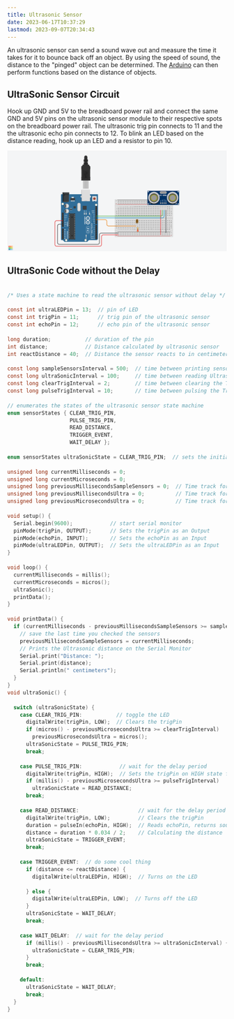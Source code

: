 ```yaml
---
title: Ultrasonic Sensor
date: 2023-06-17T10:37:29
lastmod: 2023-09-07T20:34:43
---
```


An ultrasonic sensor can send a sound wave out and measure the time it takes for it to bounce back off an object. By using the speed of sound, the distance to the "pinged" object can be determined. The [Arduino](arduino-introduction.md) can then perform functions based on the distance of objects.

## UltraSonic Sensor Circuit

Hook up GND and 5V to the breadboard power rail and connect the same GND and 5V pins on the ultrasonic sensor module to their respective spots on the breadboard power rail. The ultrasonic trig pin connects to 11 and the the ultrasonic echo pin connects to 12. To blink an LED based on the distance reading, hook up an LED and a resistor to pin 10.

[![Ultrasonic Sensor Circuit](./attachments/2023-ultrasonic-sensor-circuit-with-led.png)](./attachments/2023-ultrasonic-sensor-circuit-with-led.png)

## UltraSonic Code without the Delay

```C

/* Uses a state machine to read the ultrasonic sensor without delay */

const int ultraLEDPin = 13;  // pin of LED
const int trigPin = 11;      // trig pin of the ultrasonic sensor
const int echoPin = 12;      // echo pin of the ultrasonic sensor

long duration;           // duration of the pin
int distance;            // Distance calculated by ultrasonic sensor
int reactDistance = 40;  // Distance the sensor reacts to in centimeters

const long sampleSensorsInterval = 500;  // time between printing sensor values
const long ultraSonicInterval = 100;     // time between reading Ultrasonic Sensor
const long clearTrigInterval = 2;        // time between clearing the Trig Pin
const long pulseTrigInterval = 10;       // time between pulsing the Trig Pin

// enumerates the states of the ultrasonic sensor state machine
enum sensorStates { CLEAR_TRIG_PIN,
                    PULSE_TRIG_PIN,
                    READ_DISTANCE,
                    TRIGGER_EVENT,
                    WAIT_DELAY };

enum sensorStates ultraSonicState = CLEAR_TRIG_PIN;  // sets the initial state to CLEAR_TRIG_PIN

unsigned long currentMilliseconds = 0;
unsigned long currentMicroseconds = 0;
unsigned long previousMillisecondsSampleSensors = 0;  // Time track for sensor reading
unsigned long previousMillisecondsUltra = 0;          // Time track for Ultrasonic Sensor
unsigned long previousMicrosecondsUltra = 0;          // Time track for Ultrasonic Sensor

void setup() {
  Serial.begin(9600);            // start serial monitor
  pinMode(trigPin, OUTPUT);      // Sets the trigPin as an Output
  pinMode(echoPin, INPUT);       // Sets the echoPin as an Input
  pinMode(ultraLEDPin, OUTPUT);  // Sets the ultraLEDPin as an Input
}

void loop() {
  currentMilliseconds = millis();
  currentMicroseconds = micros();
  ultraSonic();
  printData();
}

void printData() {
  if (currentMilliseconds - previousMillisecondsSampleSensors >= sampleSensorsInterval) {
    // save the last time you checked the sensors
    previousMillisecondsSampleSensors = currentMilliseconds;
    // Prints the Ultrasonic distance on the Serial Monitor
    Serial.print("Distance: ");
    Serial.print(distance);
    Serial.println(" centimeters");
  }
}
void ultraSonic() {

  switch (ultraSonicState) {
    case CLEAR_TRIG_PIN:           // toggle the LED
      digitalWrite(trigPin, LOW);  // Clears the trigPin
      if (micros() - previousMicrosecondsUltra >= clearTrigInterval)
        previousMicrosecondsUltra = micros();
      ultraSonicState = PULSE_TRIG_PIN;
      break;

    case PULSE_TRIG_PIN:            // wait for the delay period
      digitalWrite(trigPin, HIGH);  // Sets the trigPin on HIGH state for 10 micro seconds
      if (millis() - previousMicrosecondsUltra >= pulseTrigInterval)
        ultraSonicState = READ_DISTANCE;
      break;

    case READ_DISTANCE:                   // wait for the delay period
      digitalWrite(trigPin, LOW);         // Clears the trigPin
      duration = pulseIn(echoPin, HIGH);  // Reads echoPin, returns sound travel in microseconds
      distance = duration * 0.034 / 2;    // Calculating the distance
      ultraSonicState = TRIGGER_EVENT;
      break;

    case TRIGGER_EVENT:  // do some cool thing
      if (distance <= reactDistance) {
        digitalWrite(ultraLEDPin, HIGH);  // Turns on the LED

      } else {
        digitalWrite(ultraLEDPin, LOW);  // Turns off the LED
      }
      ultraSonicState = WAIT_DELAY;
      break;

    case WAIT_DELAY:  // wait for the delay period
      if (millis() - previousMillisecondsUltra >= ultraSonicInterval) {
        ultraSonicState = CLEAR_TRIG_PIN;
      }
      break;

    default:
      ultraSonicState = WAIT_DELAY;
      break;
  }
}

```
